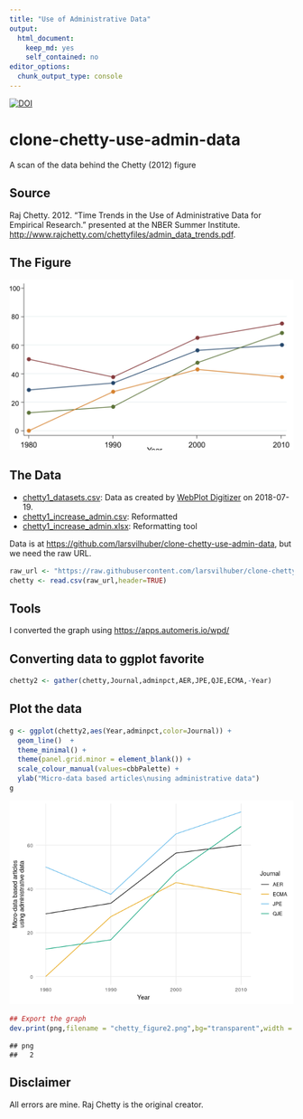```yaml
---
title: "Use of Administrative Data"
output: 
  html_document: 
    keep_md: yes
    self_contained: no
editor_options: 
  chunk_output_type: console
---
```


[![DOI](https://zenodo.org/badge/DOI/10.5281/zenodo.1453337.svg)](https://doi.org/10.5281/zenodo.1453337)

# clone-chetty-use-admin-data
A scan of the data behind the Chetty (2012) figure

## Source

Raj Chetty. 2012. “Time Trends in the Use of Administrative Data for Empirical Research.” presented at the NBER Summer Institute. http://www.rajchetty.com/chettyfiles/admin_data_trends.pdf.

## The Figure

![the graph](Screen_Shot_2018-07-19_11.20.16.png "Figure 2")

## The Data

- [chetty1_datasets.csv](chetty1_datasets.csv): Data as created by [WebPlot Digitizer](https://apps.automeris.io/wpd/) on 2018-07-19.
- [chetty1_increase_admin.csv](chetty1_increase_admin.csv): Reformatted
- [chetty1_increase_admin.xlsx](chetty1_increase_admin.xlsx): Reformatting tool


Data is at 
https://github.com/larsvilhuber/clone-chetty-use-admin-data, but we need the raw URL.


```r
raw_url <- "https://raw.githubusercontent.com/larsvilhuber/clone-chetty-use-admin-data/master/chetty1_increase_admin.csv"
chetty <- read.csv(raw_url,header=TRUE)
```

## Tools
I converted the graph using 
https://apps.automeris.io/wpd/


## Converting data to ggplot favorite


```r
chetty2 <- gather(chetty,Journal,adminpct,AER,JPE,QJE,ECMA,-Year)
```

## Plot the data

```r
g <- ggplot(chetty2,aes(Year,adminpct,color=Journal)) + 
  geom_line()  + 
  theme_minimal() +
  theme(panel.grid.minor = element_blank()) +
  scale_colour_manual(values=cbbPalette) +
  ylab("Micro-data based articles\nusing administrative data") 
g
```

![](README_files/figure-html/plot-1.png)<!-- -->

```r
## Export the graph
dev.print(png,filename = "chetty_figure2.png",bg="transparent",width = 600, height=400, units = "px")
```

```
## png 
##   2
```

## Disclaimer

All errors are mine. Raj Chetty is the original creator.

